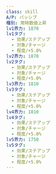 ```yaml
---
class: skill
A/P: パッシブ
種別: 常時数値上昇
lv1界力: 1870
lv1タグ:
  - 効果/ステアップ
  - 対象/チャージ
  - 程度/+5.0%
lv2界力: 1870
lv2タグ:
  - 効果/ステアップ
  - 対象/チャージ
  - 程度/+5.0%
lv3界力: 1810
lv3タグ:
  - 効果/ステアップ
  - 対象/チャージ
  - 程度/+5.0%
lv4界力: 1810
lv4タグ:
  - 効果/ステアップ
  - 対象/チャージ
  - 程度/+5.0%
lv5界力: 1750
lv5タグ:
  - 効果/ステアップ
  - 対象/チャージ
  - 程度/+5.0%
---
```

